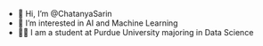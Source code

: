 - 👋 Hi, I’m @ChatanyaSarin
- 👀 I’m interested in AI and Machine Learning
- 👨‍🎓 I am a student at Purdue University majoring in Data Science
<!---
ChatanyaSarin/ChatanyaSarin is a ✨ special ✨ repository because its `README.md` (this file) appears on your GitHub profile.
You can click the Preview link to take a look at your changes.
--->
